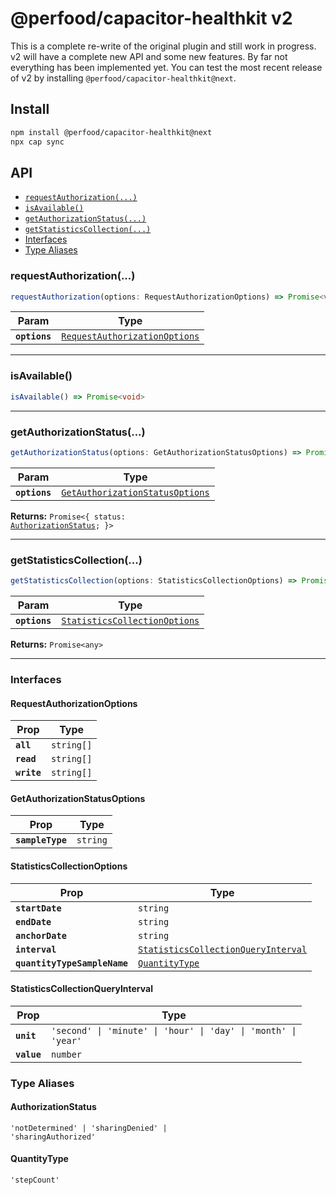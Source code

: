 # @perfood/capacitor-healthkit v2

This is a complete re-write of the original plugin and still work in progress. v2 will have a complete new API and some new features. By far not everything has been implemented yet. You can test the most recent release of v2 by installing `@perfood/capacitor-healthkit@next`.

## Install

```bash
npm install @perfood/capacitor-healthkit@next
npx cap sync
```

## API

<docgen-index>

* [`requestAuthorization(...)`](#requestauthorization)
* [`isAvailable()`](#isavailable)
* [`getAuthorizationStatus(...)`](#getauthorizationstatus)
* [`getStatisticsCollection(...)`](#getstatisticscollection)
* [Interfaces](#interfaces)
* [Type Aliases](#type-aliases)

</docgen-index>

<docgen-api>
<!--Update the source file JSDoc comments and rerun docgen to update the docs below-->

### requestAuthorization(...)

```typescript
requestAuthorization(options: RequestAuthorizationOptions) => Promise<void>
```

| Param         | Type                                                                                |
| ------------- | ----------------------------------------------------------------------------------- |
| **`options`** | <code><a href="#requestauthorizationoptions">RequestAuthorizationOptions</a></code> |

--------------------


### isAvailable()

```typescript
isAvailable() => Promise<void>
```

--------------------


### getAuthorizationStatus(...)

```typescript
getAuthorizationStatus(options: GetAuthorizationStatusOptions) => Promise<{ status: AuthorizationStatus; }>
```

| Param         | Type                                                                                    |
| ------------- | --------------------------------------------------------------------------------------- |
| **`options`** | <code><a href="#getauthorizationstatusoptions">GetAuthorizationStatusOptions</a></code> |

**Returns:** <code>Promise&lt;{ status: <a href="#authorizationstatus">AuthorizationStatus</a>; }&gt;</code>

--------------------


### getStatisticsCollection(...)

```typescript
getStatisticsCollection(options: StatisticsCollectionOptions) => Promise<any>
```

| Param         | Type                                                                                |
| ------------- | ----------------------------------------------------------------------------------- |
| **`options`** | <code><a href="#statisticscollectionoptions">StatisticsCollectionOptions</a></code> |

**Returns:** <code>Promise&lt;any&gt;</code>

--------------------


### Interfaces


#### RequestAuthorizationOptions

| Prop        | Type                  |
| ----------- | --------------------- |
| **`all`**   | <code>string[]</code> |
| **`read`**  | <code>string[]</code> |
| **`write`** | <code>string[]</code> |


#### GetAuthorizationStatusOptions

| Prop             | Type                |
| ---------------- | ------------------- |
| **`sampleType`** | <code>string</code> |


#### StatisticsCollectionOptions

| Prop                         | Type                                                                                            |
| ---------------------------- | ----------------------------------------------------------------------------------------------- |
| **`startDate`**              | <code>string</code>                                                                             |
| **`endDate`**                | <code>string</code>                                                                             |
| **`anchorDate`**             | <code>string</code>                                                                             |
| **`interval`**               | <code><a href="#statisticscollectionqueryinterval">StatisticsCollectionQueryInterval</a></code> |
| **`quantityTypeSampleName`** | <code><a href="#quantitytype">QuantityType</a></code>                                           |


#### StatisticsCollectionQueryInterval

| Prop        | Type                                                                      |
| ----------- | ------------------------------------------------------------------------- |
| **`unit`**  | <code>'second' \| 'minute' \| 'hour' \| 'day' \| 'month' \| 'year'</code> |
| **`value`** | <code>number</code>                                                       |


### Type Aliases


#### AuthorizationStatus

<code>'notDetermined' | 'sharingDenied' | 'sharingAuthorized'</code>


#### QuantityType

<code>'stepCount'</code>

</docgen-api>
